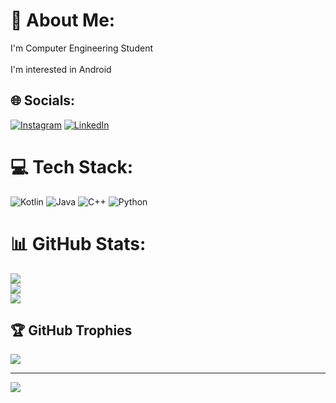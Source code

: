 # 💫 About Me:
I'm Computer Engineering Student<br><br>I'm interested in Android


## 🌐 Socials:
[![Instagram](https://img.shields.io/badge/Instagram-%23E4405F.svg?logo=Instagram&logoColor=white)](https://instagram.com/ens.cvzz) [![LinkedIn](https://img.shields.io/badge/LinkedIn-%230077B5.svg?logo=linkedin&logoColor=white)](https://linkedin.com/in/enesceviz33) 

# 💻 Tech Stack:
![Kotlin](https://img.shields.io/badge/kotlin-%230095D5.svg?style=for-the-badge&logo=kotlin&logoColor=white) ![Java](https://img.shields.io/badge/java-%23ED8B00.svg?style=for-the-badge&logo=java&logoColor=white) ![C++](https://img.shields.io/badge/c++-%2300599C.svg?style=for-the-badge&logo=c%2B%2B&logoColor=white) ![Python](https://img.shields.io/badge/python-3670A0?style=for-the-badge&logo=python&logoColor=ffdd54)
# 📊 GitHub Stats:
![](https://github-readme-stats.vercel.app/api?username=cevizenes&theme=dark&hide_border=false&include_all_commits=false&count_private=false)<br/>
![](https://github-readme-streak-stats.herokuapp.com/?user=cevizenes&theme=dark&hide_border=false)<br/>
![](https://github-readme-stats.vercel.app/api/top-langs/?username=cevizenes&theme=dark&hide_border=false&include_all_commits=false&count_private=false&layout=compact)

## 🏆 GitHub Trophies
![](https://github-profile-trophy.vercel.app/?username=cevizenes&theme=radical&no-frame=false&no-bg=true&margin-w=4)

---
[![](https://visitcount.itsvg.in/api?id=cevizenes&icon=0&color=0)](https://visitcount.itsvg.in)

<!-- Proudly created with GPRM ( https://gprm.itsvg.in ) -->
